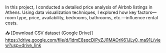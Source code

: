 In this project, I conducted a detailed price analysis of Airbnb listings in Athens. Using data visualization techniques, I explored how key factors—room type, price, availability, bedrooms, bathrooms, etc.—influence rental costs.

📥 [Download CSV dataset (Google Drive)] https://drive.google.com/file/d/1dmE8sqcDiPyZJl1MAOrK61JLy0_ma91L/view?usp=drive_link
